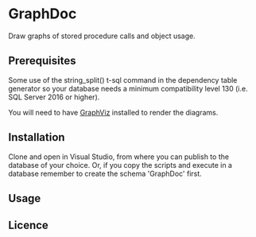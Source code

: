 # GraphDoc
Draw graphs of stored procedure calls and object usage.


## Prerequisites
Some use of the string_split() t-sql command in the dependency table generator so your database needs 
a minimum compatibility level 130 (i.e. SQL Server 2016 or higher).

You will need to have [GraphViz](https://www.graphviz.org) installed to render the diagrams.

## Installation
Clone and open in Visual Studio, from where you can publish to the database of your choice. Or, if you copy the scripts and execute in a database remember to create the schema 'GraphDoc' first.

## Usage

## Licence
